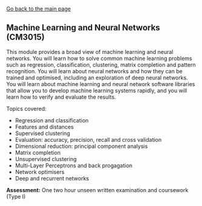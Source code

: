[Go back to the main page](https://github.com/world-class/REPL)

## Machine Learning and Neural Networks (CM3015)

This module provides a broad view of machine learning and neural networks. You will learn how to
solve common machine learning problems such as regression, classification, clustering, matrix
completion and pattern recognition. You will learn about neural networks and how they can be
trained and optimised, including an exploration of deep neural networks. You will learn about
machine learning and neural network software libraries that allow you to develop machine learning
systems rapidly, and you will learn how to verify and evaluate the results.

Topics covered:

- Regression and classification
- Features and distances
- Supervised clustering
- Evaluation: accuracy, precision, recall and cross validation
- Dimensional reduction: principal component analysis
- Matrix completion
- Unsupervised clustering
- Multi-Layer Perceptrons and back progagation
- Network optimisers
- Deep and recurrent networks

**Assessment:** One two hour unseen written examination and coursework (Type I)
